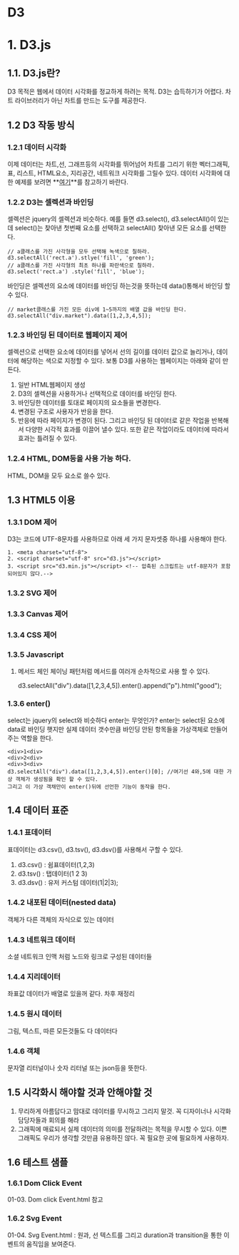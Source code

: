 D3
======================

# 1. D3.js
## 1.1. D3.js란?
D3 목적은 웹에서 데이터 시각화를 정교하게 하려는 목적. D3는 습득하기가 어렵다. 차트 라이브러리가 아닌 차트를 만드는 도구를 제공한다.
## 1.2 D3 작동 방식
### 1.2.1 데이터 시각화
이제 데이터는 차트,선, 그래프등의 시각화를 뛰어넘어 차트를 그리기 위한 벡터그래픽, 표, 리스트, HTML요소, 지리공간, 네트워크 시각화를 그릴수 있다.
데이터 시각화에 대한 예제를 보려면 **[여기](http://christopheviau.com/d3list/gallery.html)**를 참고하기 바란다.
### 1.2.2 D3는 셀렉션과 바인딩
셀렉션은 jquery의 셀렉션과 비슷하다. 예를 들면 d3.select(), d3.selectAll()이 있는데 select()는 찾아낸 첫번째 요소를 선택하고 selectAll() 찾아낸 모든 요소를 선택한다.
    
    // a클래스를 가진 사각형을 모두 선택해 녹색으로 칠하라.
    d3.selectAll('rect.a').stlye('fill', 'green');
    // a클래스를 가진 사각형의 최초 하나를 파란색으로 칠하라.
    d3.select('rect.a')	.style('fill', 'blue');

바인딩은 셀렉션의 요소에 데이터를 바인딩 하는것을 뜻하는데 data()통해서 바인딩 할 수 있다.

	// market클래스를 가진 모든 div에 1~5까지의 배열 값을 바인딩 한다.
    d3.selectAll("div.market").data([1,2,3,4,5]);

### 1.2.3 바인딩 된 데이터로 웹페이지 제어
셀렉션으로 선택한 요소에 데이터를 넣어서 선의 길이를 데이터 값으로 늘리거나, 데이터에 해당하는 색으로 지정할 수 있다. 보통 D3를 사용하는 웹페이지는 아래와 같이 만든다.
1. 일반 HTML웹페이지 생성
2. D3의 셀렉션을 사용하거나 선택적으로 데이터를 바인딩 한다.
3. 바인딩한 데이터를 토대로 페이지의 요소들을 변경한다.
4. 변경된 구조로 사용자가 반응을 한다.
5. 반응에 따라 페이지가 변경이 된다.
그리고 바인딩 된 데이터로 같은 작업을 반복해서 다양한 시각적 효과를 이끌어 낼수 있다. 또한 같은 작업이라도 데이터에 따라서 효과는 틀려질 수 있다.
### 1.2.4 HTML, DOM등을 사용 가능 하다.
HTML, DOM을 모두 요소로 쓸수 있다.
## 1.3 HTML5 이용
### 1.3.1 DOM 제어
D3는 코드에 UTF-8문자를 사용하므로 아래 세 가지 문자셋중 하나를 사용해야 한다.

    1. <meta charset="utf-8">
    2. <script charset="utf-8" src="d3.js"></script>
    3. <script src="d3.min.js"></script> <!-- 압축된 스크립트는 utf-8문자가 포함되어있지 않다.-->

### 1.3.2 SVG 제어
### 1.3.3 Canvas 제어
### 1.3.4 CSS 제어
### 1.3.5 Javascript
1. 메서드 체인
체이닝 패턴처럼 메서드를 여러개 순차적으로 사용 할 수 있다.

    d3.selectAll("div").data([1,2,3,4,5]).enter().append("p").html("good");

### 1.3.6 enter()
select는 jquery의 select와 비슷하다 enter는 무엇인가? enter는 select된 요소에 data로 바인딩 햇지만 실제 데이터 갯수만큼 바인딩 안된 항목들을 가상객체로 만들어주는 역할을 한다.

    <div>1<div>
    <div>2<div>
    <div>3<div>
    d3.selectAll("div").data([1,2,3,4,5]).enter()[0]; //여기선 4와,5에 대한 가상 객체가 생성됨을 확인 할 수 있다.
    그리고 이 가상 객채만이 enter()뒤에 선언한 기능이 동작을 한다.

## 1.4 데이터 표준
### 1.4.1 표데이터
표데이터는 d3.csv(), d3.tsv(), d3.dsv()를 사용해서 구할 수 있다. 
1. d3.csv() : 쉼표데이터(1,2,3)
2. d3.tsv() : 탭데이터(1 2 3)
3. d3.dsv() : 유저 커스텀 데이터(1|2|3);
### 1.4.2 내포된 데이터(nested data)
객체가 다른 객체의 자식으로 있는 데이터
### 1.4.3 네트워크 데이터
소셜 네트워크 인맥 처럼 노드와 링크로 구성된 데이터들
### 1.4.4 지리데이터
좌표값 데이터가 배열로 있을꺼 같다. 차후 재정리
### 1.4.5 원시 데이터
그림, 텍스트, 따른 모든것들도 다 데이터다
### 1.4.6 객체
문자열 리터널이나 숫자 리터널 또는 json등을 뜻한다.
## 1.5 시각화시 해야할 것과 안해야할 것
1. 무리하게 아름답다고 맘대로 데이터를 무시하고 그리지 말것. 꼭 디자이너나 시각화 담당자들과 회의를 해라
2. 그래픽에 매료되서 실제 데이터의 의미를 전달하려는 목적을 무시할 수 있다. 이쁜 그래픽도 우리가 생각할 것만큼 유용하진 않다. 꼭 필요한 곳에 필요하게 사용하자.
## 1.6 테스트 샘플
### 1.6.1 Dom Click Event
01-03. Dom click Event.html 참고
### 1.6.2 Svg Event
01-04. Svg Event.html : 원과, 선 텍스트를 그리고 duration과 transition을 통한 이벤트의 움직임을 보여준다.

